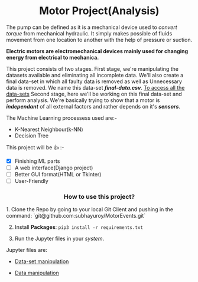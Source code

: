 <h1 align="center">Motor Project(Analysis)</h1>

The pump can be defined as it is a mechanical device used to *convert torque* from mechanical hydraulic.
It simply makes possible of fluids movement from one location to another with the help of pressure or suction.

**Electric motors are electromechanical devices mainly used for changing energy from electrical to mechanica.**

This project consists of two stages. First stage, we're manipulating the datasets available and eliminating all incomplete data.
We'll also create a final data-set in which all faulty data is removed as well as Unnecessary data is removed. We name this data-set ***final-data.csv***.
[To access all the data-sets](Data/)
Second stage, here we'll be working on this final data-set and perform analysis. We're basically trying to show that a motor is ***independant*** of all external factors and rather depends on it's ***sensors***.

The Machine Learning processess used are:-
- K-Nearest Neighbour(k-NN)
- Decision Tree

This project will be :+1: :-
- [x] Finishing ML parts
- [ ] A web interface(Django project)
- [ ] Better GUI format(HTML or Tkinter)
- [ ] User-Friendly

<h3 align="center">How to use this project?</h3>
 1. Clone the Repo by going to your local Git Client and pushing in the command: `git@github.com:subhayuroy/MotorEvents.git`
 
 2. Install **Packages**: `pip3 install -r requirements.txt`
 
 3. Run the Jupyter files in your *system*.
 
 Jupyter files are:
 - [Data-set manipulation](https://github.com/subhayuroy/MotorEvents/blob/master/Events.ipynb)
 
 - [Data manipulation](https://github.com/subhayuroy/MotorEvents/blob/master/eventAnalysis.ipynb)
